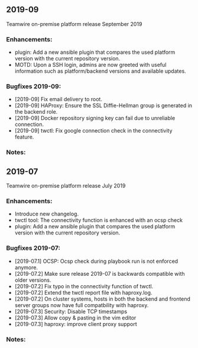## 2019-09
Teamwire on-premise platform release September 2019

### Enhancements:
- plugin: Add a new ansible plugin that compares the used platform version with the current repository version.
- MOTD: Upon a SSH login, admins are now greeted with useful information such as platform/backend versions and available updates.
### Bugfixes 2019-09:
- [2019-09] Fix email delivery to root.
- [2019-09] HAProxy: Ensure the SSL Diffie-Hellman group is generated in the backend role.
- [2019-09] Docker repository signing key can fail due to unreliable connection.
- [2019-09] twctl: Fix google connection check in the connectivity feature.
### Notes:


## 2019-07
Teamwire on-premise platform release July 2019

### Enhancements:
- Introduce new changelog.
- twctl tool: The connectivity function is enhanced with an ocsp check 
- plugin: Add a new ansible plugin that compares the used platform version with the current repository version.

### Bugfixes 2019-07:
- [2019-07.1] OCSP: Ocsp check during playbook run is not enforced anymore.
- [2019-07.2] Make sure release 2019-07 is backwards compatible with older versions.
- [2019-07.2] Fix typo in the connectivity function of twctl.
- [2019-07.2] Extend the twctl report file with haproxy.log.
- [2019-07.2] On cluster systems, hosts in both the backend and frontend server groups now have full compatbility with haproxy.
- [2019-07.3] Security: Disable TCP timestamps
- [2019-07.3] Allow copy & pasting in the vim editor
- [2019-07.3] haproxy: improve client proxy support
### Notes:
